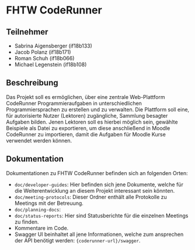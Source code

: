# FHTW CodeRunner

## Teilnehmer

* Sabrina Aigensberger (if18b133)
* Jacob Polanz (if18b171)
* Roman Schuh (if18b066)
* Michael Legenstein (if18b108)

## Beschreibung

Das Projekt soll es ermöglichen, über eine zentrale Web-Plattform CodeRunner Programmieraufgaben in unterschiedlichen Programmiersprachen zu erstellen und zu verwalten. Die Plattform soll eine, für autorisierte Nutzer (Lektoren) zugängliche, Sammlung besagter Aufgaben bilden. Jenen Lektoren soll es hierbei möglich sein, gewählte Beispiele als Datei zu exportieren, um diese anschließend in Moodle CodeRunner zu importieren, damit die Aufgaben für Moodle Kurse verwendet werden können.

## Dokumentation

Dokumentationen zu FHTW CodeRunner befinden sich an folgenden Orten:

* `doc/developer-guides`: Hier befinden sich jene Dokumente, welche für die Weiterentwicklung an diesem Projekt interessant sein könnten.
* `doc/meeting-protocols`: Dieser Ordner enthält alle Protokolle zu Meetings mit der Betreuung.
* `doc/planning-docs`: 
* `doc/status-reports`: Hier sind Statusberichte für die einzelnen Meetings zu finden.
* Kommentare im Code.
* Swagger UI beinhaltet all jene Informationen, welche zum ansprechen der API benötigt werden: `{coderunner-url}/swagger`.
